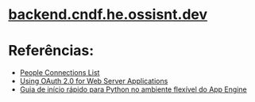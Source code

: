 # [backend.cndf.he.ossisnt.dev](https://backend.cndf.he.ossisnt.dev)

# Referências:
- [People Connections List](https://developers.google.com/people/api/rest/v1/people.connections/list)
- [Using OAuth 2.0 for Web Server Applications](https://developers.google.com/identity/protocols/oauth2/web-server#httprest_5)
- [Guia de início rápido para Python no ambiente flexível do App Engine](https://cloud.google.com/appengine/docs/flexible/python/quickstart?hl=pt-br)